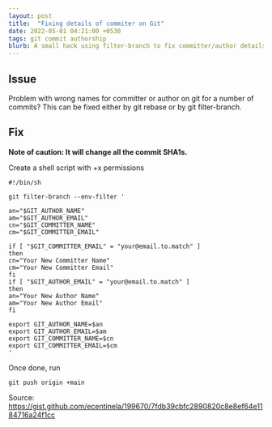 ```yaml
---
layout: post
title:  "Fixing details of commiter on Git"
date: 2022-05-01 04:21:00 +0530
tags: git commit authorship
blurb: A small hack using filter-branch to fix committer/author details on git
---
```


## Issue

Problem with wrong names for committer or author on git for a number of commits? This can be fixed either by git rebase or by git filter-branch.

## Fix

**Note of caution: It will change all the commit SHA1s.**

Create a shell script with +x permissions

```
#!/bin/sh
 
git filter-branch --env-filter '
 
an="$GIT_AUTHOR_NAME"
am="$GIT_AUTHOR_EMAIL"
cn="$GIT_COMMITTER_NAME"
cm="$GIT_COMMITTER_EMAIL"
 
if [ "$GIT_COMMITTER_EMAIL" = "your@email.to.match" ]
then
cn="Your New Committer Name"
cm="Your New Committer Email"
fi
if [ "$GIT_AUTHOR_EMAIL" = "your@email.to.match" ]
then
an="Your New Author Name"
am="Your New Author Email"
fi
 
export GIT_AUTHOR_NAME=$an
export GIT_AUTHOR_EMAIL=$am
export GIT_COMMITTER_NAME=$cn
export GIT_COMMITTER_EMAIL=$cm
'
```

Once done, run 

```
git push origin +main
```

Source: https://gist.github.com/ecentinela/199670/7fdb39cbfc2890820c8e8ef64e1184716a24f1cc

